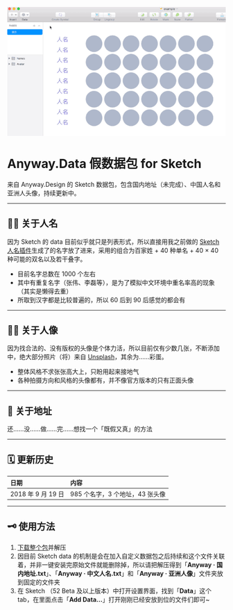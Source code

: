![](https://raw.githubusercontent.com/Anyway-Design/Anyway.Data/master/assets/demo.gif)

# Anyway.Data 假数据包 for Sketch
来自 Anyway.Design 的 Sketch 数据包，包含国内地址（未完成）、中国人名和亚洲人头像，持续更新中。

---

## ✍🏻 关于人名
因为 Sketch 的 data 目前似乎就只是列表形式，所以直接用我之前做的 [Sketch 人名插件](https://github.com/JJYing/Fake-Chinese-Name-for-Sketch)生成了的名字放了进来，采用的组合为百家姓 + 40 种单名 + 40 × 40 种可能的双名以及若干叠字。
* 目前名字总数在 1000 个左右
* 其中有重复名字（张伟、李磊等），是为了模拟中文环境中重名率高的现象（其实是懒得去重）
* 所取到汉字都是比较普遍的，所以 60 后到 90 后感觉的都会有

---

## 🧑🏻 关于人像
因为找合法的、没有版权的头像是个体力活，所以目前仅有少数几张，不断添加中，绝大部分照片（将）来自 [Unsplash](http://unsplash.com)，其余为……彩蛋。
* 整体风格不求张张高大上，只盼用起来接地气
* 各种拍摄方向和风格的头像都有，并不像官方版本的只有正面头像

---

## 📮 关于地址
还……没……做……完……想找一个「既假又真」的方法

---

## 🗓 更新历史

| 日期 | 内容 |
|:--|:--|
| 2018 年 9 月 19 日 | 985 个名字，3 个地址，43 张头像 |

---

## 🗝 使用方法
1. [下载整个包](https://github.com/Anyway-Design/Anyway.Data/archive/master.zip)并解压
2. 因目前 Sketch data 的机制是会在加入自定义数据包之后持续和这个文件关联着，并非一键安装完原始文件就能删除掉，所以请把解压得到「**Anyway · 国内地址.txt**」、「**Anyway · 中文人名.txt**」和「**Anyway · 亚洲人像**」文件夹放到固定的文件夹
2. 在 Sketch （52 Beta 及以上版本）中打开设置界面，找到「**Data**」这个 tab，在里面点击「**Add Data…**」打开刚刚已经安放到位的文件们即可~
